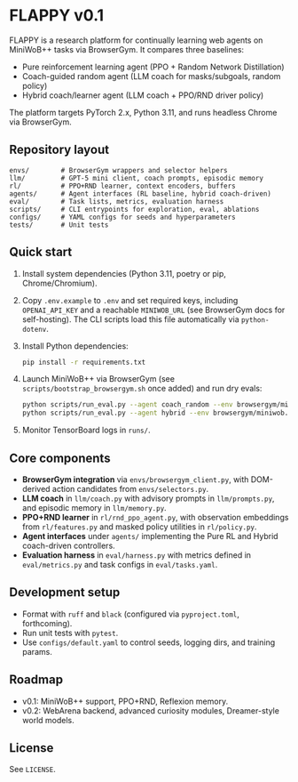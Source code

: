 FLAPPY v0.1
============

FLAPPY is a research platform for continually learning web agents on MiniWoB++ tasks via BrowserGym. It compares three baselines:

* Pure reinforcement learning agent (PPO + Random Network Distillation)
* Coach-guided random agent (LLM coach for masks/subgoals, random policy)
* Hybrid coach/learner agent (LLM coach + PPO/RND driver policy)

The platform targets PyTorch 2.x, Python 3.11, and runs headless Chrome via BrowserGym.

Repository layout
-----------------

```
envs/        # BrowserGym wrappers and selector helpers
llm/         # GPT-5 mini client, coach prompts, episodic memory
rl/          # PPO+RND learner, context encoders, buffers
agents/      # Agent interfaces (RL baseline, hybrid coach-driven)
eval/        # Task lists, metrics, evaluation harness
scripts/     # CLI entrypoints for exploration, eval, ablations
configs/     # YAML configs for seeds and hyperparameters
tests/       # Unit tests
```

Quick start
-----------

1. Install system dependencies (Python 3.11, poetry or pip, Chrome/Chromium).
2. Copy `.env.example` to `.env` and set required keys, including `OPENAI_API_KEY` and
   a reachable `MINIWOB_URL` (see BrowserGym docs for self-hosting). The CLI scripts
   load this file automatically via `python-dotenv`.
3. Install Python dependencies:

   ```bash
   pip install -r requirements.txt
   ```

4. Launch MiniWoB++ via BrowserGym (see `scripts/bootstrap_browsergym.sh` once added) and run dry evals:

   ```bash
   python scripts/run_eval.py --agent coach_random --env browsergym/miniwob.click-checkboxes
   python scripts/run_eval.py --agent hybrid --env browsergym/miniwob.click-checkboxes
   ```

5. Monitor TensorBoard logs in `runs/`.

Core components
---------------

* **BrowserGym integration** via `envs/browsergym_client.py`, with DOM-derived action candidates from `envs/selectors.py`.
* **LLM coach** in `llm/coach.py` with advisory prompts in `llm/prompts.py`, and episodic memory in `llm/memory.py`.
* **PPO+RND learner** in `rl/rnd_ppo_agent.py`, with observation embeddings from `rl/features.py` and masked policy utilities in `rl/policy.py`.
* **Agent interfaces** under `agents/` implementing the Pure RL and Hybrid coach-driven controllers.
* **Evaluation harness** in `eval/harness.py` with metrics defined in `eval/metrics.py` and task configs in `eval/tasks.yaml`.

Development setup
-----------------

* Format with `ruff` and `black` (configured via `pyproject.toml`, forthcoming).
* Run unit tests with `pytest`.
* Use `configs/default.yaml` to control seeds, logging dirs, and training params.

Roadmap
-------

* v0.1: MiniWoB++ support, PPO+RND, Reflexion memory.
* v0.2: WebArena backend, advanced curiosity modules, Dreamer-style world models.

License
-------

See `LICENSE`.
